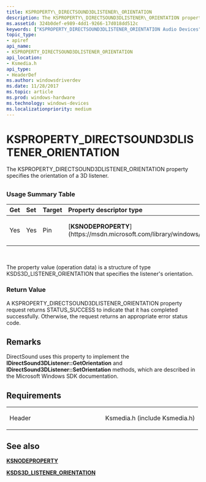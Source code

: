 ```yaml
---
title: KSPROPERTY\_DIRECTSOUND3DLISTENER\_ORIENTATION
description: The KSPROPERTY\_DIRECTSOUND3DLISTENER\_ORIENTATION property specifies the orientation of a 3D listener.
ms.assetid: 324b0def-e989-4dd1-9266-17d018dd512c
keywords: ["KSPROPERTY_DIRECTSOUND3DLISTENER_ORIENTATION Audio Devices"]
topic_type:
- apiref
api_name:
- KSPROPERTY_DIRECTSOUND3DLISTENER_ORIENTATION
api_location:
- Ksmedia.h
api_type:
- HeaderDef
ms.author: windowsdriverdev
ms.date: 11/28/2017
ms.topic: article
ms.prod: windows-hardware
ms.technology: windows-devices
ms.localizationpriority: medium
---
```


# KSPROPERTY\_DIRECTSOUND3DLISTENER\_ORIENTATION


The KSPROPERTY\_DIRECTSOUND3DLISTENER\_ORIENTATION property specifies the orientation of a 3D listener.

## <span id="ddk_ksproperty_directsound3dlistener_orientation_ks"></span><span id="DDK_KSPROPERTY_DIRECTSOUND3DLISTENER_ORIENTATION_KS"></span>


### <span id="Usage_Summary_Table"></span><span id="usage_summary_table"></span><span id="USAGE_SUMMARY_TABLE"></span>Usage Summary Table

<table>
<colgroup>
<col width="20%" />
<col width="20%" />
<col width="20%" />
<col width="20%" />
<col width="20%" />
</colgroup>
<thead>
<tr class="header">
<th align="left">Get</th>
<th align="left">Set</th>
<th align="left">Target</th>
<th align="left">Property descriptor type</th>
<th align="left">Property value type</th>
</tr>
</thead>
<tbody>
<tr class="odd">
<td align="left"><p>Yes</p></td>
<td align="left"><p>Yes</p></td>
<td align="left"><p>Pin</p></td>
<td align="left"><p>[<strong>KSNODEPROPERTY</strong>](https://msdn.microsoft.com/library/windows/hardware/ff537143)</p></td>
<td align="left"><p>[<strong>KSDS3D_LISTENER_ORIENTATION</strong>](https://msdn.microsoft.com/library/windows/hardware/ff537119)</p></td>
</tr>
</tbody>
</table>

 

The property value (operation data) is a structure of type KSDS3D\_LISTENER\_ORIENTATION that specifies the listener's orientation.

### <span id="Return_Value"></span><span id="return_value"></span><span id="RETURN_VALUE"></span>Return Value

A KSPROPERTY\_DIRECTSOUND3DLISTENER\_ORIENTATION property request returns STATUS\_SUCCESS to indicate that it has completed successfully. Otherwise, the request returns an appropriate error status code.

Remarks
-------

DirectSound uses this property to implement the **IDirectSound3DListener::GetOrientation** and **IDirectSound3DListener::SetOrientation** methods, which are described in the Microsoft Windows SDK documentation.

Requirements
------------

<table>
<colgroup>
<col width="50%" />
<col width="50%" />
</colgroup>
<tbody>
<tr class="odd">
<td align="left"><p>Header</p></td>
<td align="left">Ksmedia.h (include Ksmedia.h)</td>
</tr>
</tbody>
</table>

## <span id="see_also"></span>See also


[**KSNODEPROPERTY**](https://msdn.microsoft.com/library/windows/hardware/ff537143)

[**KSDS3D\_LISTENER\_ORIENTATION**](https://msdn.microsoft.com/library/windows/hardware/ff537119)

 

 






